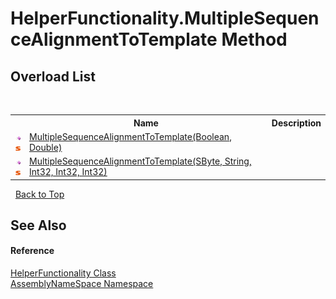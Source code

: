# HelperFunctionality.MultipleSequenceAlignmentToTemplate Method 
 


## Overload List
&nbsp;<table><tr><th></th><th>Name</th><th>Description</th></tr><tr><td>![Public method](media/pubmethod.gif "Public method")![Static member](media/static.gif "Static member")</td><td><a href="c83822a3-dc0d-2f3d-d11a-fac1388bf554">MultipleSequenceAlignmentToTemplate(Boolean, Double)</a></td><td /></tr><tr><td>![Public method](media/pubmethod.gif "Public method")![Static member](media/static.gif "Static member")</td><td><a href="15bfed77-959c-86ac-26b6-5c1a70c82d7e">MultipleSequenceAlignmentToTemplate(SByte, String, Int32, Int32, Int32)</a></td><td /></tr></table>&nbsp;
<a href="#helperfunctionality.multiplesequencealignmenttotemplate-method">Back to Top</a>

## See Also


#### Reference
<a href="a6205e49-c336-fdc7-ded6-dad8ce480975">HelperFunctionality Class</a><br /><a href="6bcc80ef-5cfd-db5f-1eb2-7297d1c16397">AssemblyNameSpace Namespace</a><br />